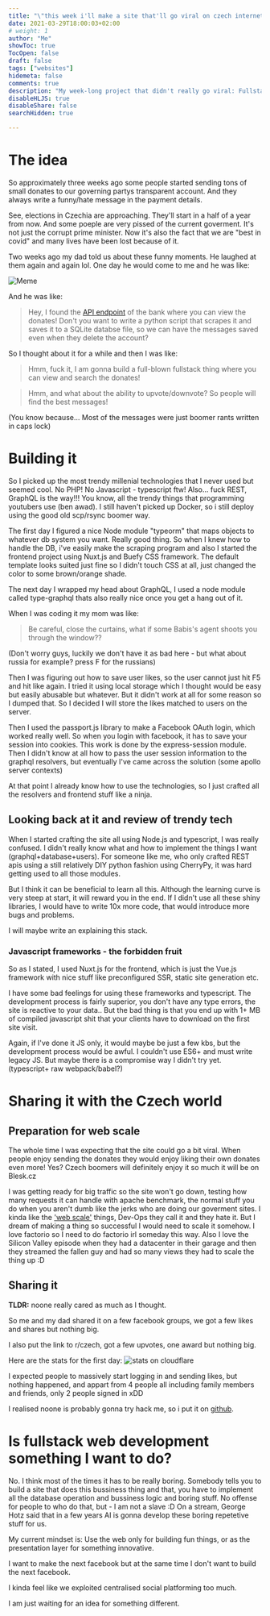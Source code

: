 ```yaml
---
title: "\"this week i'll make a site that'll go viral on czech internet\""
date: 2021-03-29T18:00:03+02:00
# weight: 1
author: "Me"
showToc: true
TocOpen: false
draft: false
tags: ["websites"]
hidemeta: false
comments: true
description: "My week-long project that didn't really go viral: Fullstack projects, fun on the web"
disableHLJS: true
disableShare: false
searchHidden: true

---
```


# The idea

So approximately three weeks ago some people
started sending tons of small donates to our
governing partys transparent account. And they
always write a funny/hate message in the payment details.

See, elections in Czechia are approaching.
They'll start in a half of a year from now.
And some poeple are very pissed of the current goverment.
It's not just the corrupt prime minister. Now it's also the fact that
we are "best in covid" and many lives have been lost because of it.

Two weeks ago my dad told us about these funny moments. He
laughed at them again and again lol. One day he would come to me
and he was like:

![Meme](./dad-asks-if-ur-programming.png)

And he was like:
> Hey, I found the [API endpoint](https://www.kb.cz/transparentsapi/transactions/4070217?skip=0)
of the bank where you can view the donates!
Don't you want to write a python script that scrapes it and saves it
to a SQLite databse file, so we can have the messages saved
even when they delete the account?

So I thought about it for a while and then I was like:
> Hmm, fuck it, I am gonna build a full-blown fullstack thing where
you can view and search the donates!

> Hmm, and what about the ability to upvote/downvote? So people
will find the best messages!

(You know because... Most of the messages were just boomer rants
written in caps lock)

# Building it

So I picked up the most trendy millenial technologies that I
never used but seemed cool. No PHP! No Javascript - typescript ftw!
Also... fuck REST, GraphQL is the way!!! You know, all the trendy things that
programming youtubers use (ben awad). I still haven't picked up Docker,
so i still deploy using the good old scp/rsync boomer way.

The first day I figured a nice Node module "typeorm" that
maps objects to whatever db system you want. Really good thing.
So when I knew how to handle the DB, i've easily make the scraping
program and also I started the frontend project using Nuxt.js and
Buefy CSS framework. The default template looks suited just fine
so I didn't touch CSS at all, just changed the color to some
brown/orange shade.

The next day I wrapped my head about GraphQL, I used a node module
called type-graphql thats also really nice once you get a
hang out of it.

When I was coding it my mom was like:
> Be careful, close the curtains, what if some Babis's agent shoots you
through the window??

(Don't worry guys, luckily we don't have it as bad here -
but what about russia for example? press F for the russians)

Then I was figuring out how to save user likes, so the user cannot just
hit F5 and hit like again. I tried it using local storage which I thought
would be easy but easily abusable but whatever. But it didn't work
at all for some reason so I dumped that. So I decided I will store
the likes matched to users on the server.

Then I used the passport.js library to make a Facebook OAuth login, which
worked really well. So when you login with facebook, it has to
save your session into cookies. This work is done by the express-session module.
Then I didn't know at all how to pass the user
session information to the graphql resolvers, but eventually
I've came across the solution (some apollo server contexts)

At that point I already know how to use the technologies,
so I just crafted all the resolvers and frontend stuff like a ninja.

## Looking back at it and review of trendy tech

When I started crafting the site all using Node.js and typescript,
I was really confused. I didn't really know what and how to implement
the things I want (graphql+database+users). For someone like me,
who only crafted REST apis using a still relatively DIY python
fashion using CherryPy, it was hard getting used to all those
modules.

But I think it can be beneficial to learn all this.
Although the learning curve is very steep at start,
it will reward you in the end. If I didn't use all these
shiny libraries, I would have to write 10x more code, that
would introduce more bugs and problems.

I will maybe write an explaining this stack.

### Javascript frameworks - the forbidden fruit

So as I stated, I used Nuxt.js for the frontend, which is just
the Vue.js framework with nice stuff like preconfigured SSR,
static site generation etc.

I have some bad feelings for using these frameworks and typescript.
The development process is fairly superior, you don't have any type
errors, the site is reactive to your data.. But the bad thing is
that you end up with 1+ MB of compiled javascript shit that your
clients have to download on the first site visit.

Again, if I've done it JS only, it would maybe be just a few kbs,
but the development process would be awful. I couldn't use ES6+
and must write legacy JS. But maybe there is a compromise way I
didn't try yet. (typescript+ raw webpack/babel?)

# Sharing it with the Czech world

## Preparation for web scale

The whole time I was expecting that the site could go a bit viral.
When people enjoy sending the donates they would enjoy
liking their own donates even more! Yes? Czech boomers will
definitely enjoy it so much it will be on Blesk.cz

I was getting ready for big traffic so the site won't go down,
testing how many requests it can handle with apache benchmark,
the normal stuff you do when you aren't dumb like the jerks
who are doing our goverment sites. I kinda like the
['web scale'](https://youtu.be/b2F-DItXtZs) things,
Dev-Ops they call it and they hate it. But I dream of making
a thing so successful I would need to scale it somehow.
I love factorio so I need to do factorio irl someday this way.
Also I love the Silicon Valley episode when they had a datacenter
in their garage and then they streamed the fallen guy
and had so many views they had to scale the thing up :D

## Sharing it

**TLDR:** noone really cared as much as I thought.

So me and my dad shared it on a few facebook groups, we got a few
likes and shares but nothing big.

I also put the link to r/czech, got a few upvotes, one award
but nothing big.

Here are the stats for the first day:
![stats on cloudflare](./cloudflare-stats-launchday.png)

I expected people to massively start logging in and sending likes,
but nothing happened, and appart from 4 people all including family
members and friends, only 2 people signed in xDD

I realised noone is probably gonna try hack me,
so i put it on [github](https://github.com/kukosek/proburese.cz).

# Is fullstack web development something I want to do?

No. I think most of the times it has to be really boring. Somebody
tells you to build a site that does this bussiness thing and that,
you have to implement all the database operation and bussiness logic
and boring stuff. No offense for people to who do that, but - I am
not a slave :D On a stream, George Hotz said that in a few years
AI is gonna develop these boring repetetive stuff for us.

My current mindset is: Use the web only for building fun things,
or as the presentation layer for something innovative.

I want to make the next facebook but at the same time I
don't want to build the next facebook.

I kinda feel like we exploited centralised social platforming
too much.

I am just waiting for an idea for something different.
